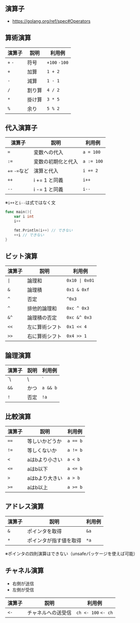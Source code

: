 ## 演算子
- https://golang.org/ref/spec#Operators

## 算術演算
| 演算子     | 説明   | 利用例           |
|---------|------|---------------|
| `+` `-` | 符号   | `+100` `-100` |
| `+`     | 加算   | `1 + 2`       |
| `-`     | 減算   | `1 - 1`       |
| `/`     | 割り算  | `4 / 2`       |
| `*`     | 掛け算  | `3 * 5`       |
| `%`     | 余り   | `5 % 2`       |

## 代入演算子
| 演算子         | 説明         | 利用例        |
|-------------|------------|------------|
| `=`         | 変数への代入     | `a = 100`  |
| `:=`        | 変数の初期化と代入  | `a := 100` |
| `+=` `-=`など | 演算と代入      | `i += 2`   |
| `++`        | i += 1 と同義 | `i++`      |
| `--`        | i -= 1 と同義 | `i--`      |

※`i++`と`i--`は式ではなく文
```go
func main(){
	var i int
	i++
	
	fmt.Println(i++) // できない
	++i // できない
}
```
## ビット演算
| 演算子 | 説明     | 利用例          |
|---|--------|--------------|
| `\|`       | 論理和     | `0x10 \| 0x01` |
| `&` | 論理積    | `0x1 & 0xf`  |
| `^` | 否定     | `^0x3`       |
| `^` | 排他的論理和 | `0xc ^ 0x3`  |
| `&^` | 論理積の否定 | `0xc &^ 0x3` |
| `<<` | 左に算術シフト | `0x1 << 4`   |
| `>>` | 右に算術シフト | `0x4 >> 1`   |

## 論理演算
| 演算子  | 説明  | 利用例      |
|------|-----|----------|
| `\   | \   | `        | または         | `a \|\| b` |
| `&&` | かつ  | `a && b` |
| `!`  | 否定  | `!a`     |

## 比較演算
| 演算子  | 説明       | 利用例      |
|------|----------|----------|
| `==` | 等しいかどうか  | `a == b` |
| `!=` | 等しくないか   | `a != b` |
| `<`  | aはbより小さい | `a < b`  |
| `<=` | aはb以下    | `a <= b` |
| `>`  | aはbより大きい | `a > b`  |
| `>=` | aはb以上    | `a >= b` |

## アドレス演算
| 演算子 | 説明          | 利用例 |
|-----|-------------|-----|
| `&`  | ポインタを取得     | `&a`  |
| `*`  | ポインタが指す値を取得 | `*a`  |

※ポインタの四則演算はできない（unsafeパッケージを使えば可能）

## チャネル演算
- 右側が送信
- 左側が受信

| 演算子  | 説明        | 利用例                 |
|------|-----------|---------------------|
| `<-` | チャネルへの送受信 | `ch <- 100` `<- ch` |
